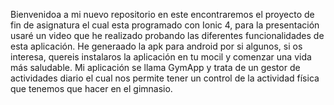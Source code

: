 Bienvenidoa a mi nuevo repositorio en este encontraremos el proyecto de fin de asignatura el cual esta programado con Ionic 4, para la presentación usaré un video que he realizado probando las diferentes funcionalidades de esta aplicación. He generaado la apk para android por si algunos, si os interesa, quereis instalaros la aplicación en tu mocil y comenzar una vida más saludable.
Mi aplicación se llama GymApp y trata de un gestor de actividades diario el cual nos permite tener un control de la actividad física que tenemos que hacer en el gimnasio. 

